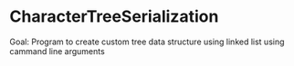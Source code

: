 # CharacterTreeSerialization

Goal: Program to create custom tree data structure using linked list using cammand line arguments
